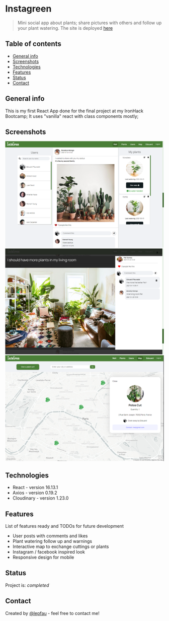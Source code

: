 # Instagreen

> Mini social app about plants; share pictures with others and follow up your plant watering.
> The site is deployed [here](https://instagreeno.herokuapp.com/)

## Table of contents

- [General info](#general-info)
- [Screenshots](#screenshots)
- [Technologies](#technologies)
- [Features](#features)
- [Status](#status)
- [Contact](#contact)

## General info

This is my first React App done for the final project at my IronHack Bootcamp;
It uses "vanilla" react with class components mostly;

## Screenshots

![App screenshot](./public/instagreen77.png)
![Post screenshot](./public/instagreen66.png)
![Map screenshot](./public/instagreen55.png)

## Technologies

- React - version 16.13.1
- Axios - version 0.19.2
- Cloudinary - version 1.23.0


## Features

List of features ready and TODOs for future development

- User posts with comments and likes
- Plant watering follow up and warnings 
- Interactive map to exchange cuttings or plants
- Instagram / facebook inspired look
- Responsive design for mobile


## Status

Project is: _completed_

## Contact

Created by [@lepfau](https://www.github.com/lepfau) - feel free to contact me!
